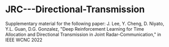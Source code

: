 # JRC---Directional-Transmission

Supplementary material for the following paper:
J. Lee, Y. Cheng, D. Niyato, Y.L. Guan, D.G. Gonzalez, "Deep Reinforcement Learning for Time Allocation and Directional Transmission in Joint Radar-Communication," in IEEE WCNC 2022

